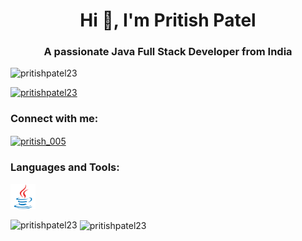 <h1 align="center">Hi 👋, I'm Pritish Patel</h1>
<h3 align="center">A passionate Java Full Stack Developer from India</h3>

<p align="left"> <img src="https://komarev.com/ghpvc/?username=pritishpatel23&label=Profile%20views&color=0e75b6&style=flat" alt="pritishpatel23" /> </p>

<p align="left"> <a href="https://github.com/ryo-ma/github-profile-trophy"><img src="https://github-profile-trophy.vercel.app/?username=pritishpatel23" alt="pritishpatel23" /></a> </p>

<h3 align="left">Connect with me:</h3>
<p align="left">
<a href="https://instagram.com/pritish_005" target="blank"><img align="center" src="https://raw.githubusercontent.com/rahuldkjain/github-profile-readme-generator/master/src/images/icons/Social/instagram.svg" alt="pritish_005" height="30" width="40" /></a>
</p>

<h3 align="left">Languages and Tools:</h3>
<p align="left"> <a href="https://www.java.com" target="_blank" rel="noreferrer"> <img src="https://raw.githubusercontent.com/devicons/devicon/master/icons/java/java-original.svg" alt="java" width="40" height="40"/> </a> </p>

<p><img align="left" src="https://github-readme-stats.vercel.app/api/top-langs?username=pritishpatel23&show_icons=true&locale=en&layout=compact" alt="pritishpatel23" /></p>

<p>&nbsp;<img align="center" src="https://github-readme-stats.vercel.app/api?username=pritishpatel23&show_icons=true&locale=en" alt="pritishpatel23" /></p>
